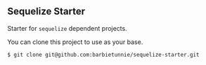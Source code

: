 Sequelize Starter
----------------------------------
Starter for `sequelize` dependent projects.

You can clone this project to use as your base.

    $ git clone git@github.com:barbietunnie/sequelize-starter.git